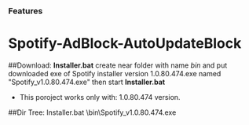 ### Features

# Spotify-AdBlock-AutoUpdateBlock
##Download:
**Installer.bat**
create near folder with name *bin* and put downloaded exe of Spotify installer version 1.0.80.474.exe named "Spotify_v1.0.80.474.exe" then start **Installer.bat**

- This poroject works only with: 1.0.80.474 version.





##Dir Tree:
Installer.bat
\bin\Spotify_v1.0.80.474.exe
